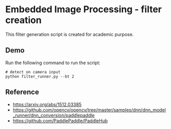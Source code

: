 # Embedded Image Processing - filter creation

This filter generation script is created for academic purpose.

## Demo

Run the following command to run the script:

```shell
# detect on camera input
python filter_runner.py --bt 2
```

## Reference

- https://arxiv.org/abs/1512.03385
- https://github.com/opencv/opencv/tree/master/samples/dnn/dnn_model_runner/dnn_conversion/paddlepaddle
- https://github.com/PaddlePaddle/PaddleHub
